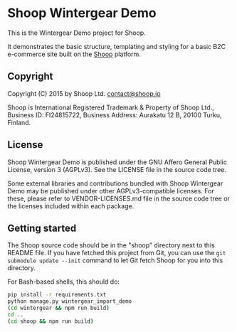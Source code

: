 Shoop Wintergear Demo
=====================

This is the Wintergear Demo project for Shoop.

It demonstrates the basic structure, templating and styling for a
basic B2C e-commerce site built on the [Shoop](https://shoop.io) platform.

Copyright
---------

Copyright (C) 2015 by Shoop Ltd. <contact@shoop.io>

Shoop is International Registered Trademark & Property of Shoop Ltd.,
Business ID: FI24815722, Business Address: Aurakatu 12 B, 20100 Turku,
Finland.

License
-------

Shoop Wintergear Demo is published under the GNU Affero General Public
License, version 3 (AGPLv3). See the LICENSE file in the source code
tree.

Some external libraries and contributions bundled with Shoop Wintergear
Demo may be published under other AGPLv3-compatible licenses.  For
these, please refer to VENDOR-LICENSES.md file in the source code tree
or the licenses included within each package.

Getting started
---------------

The Shoop source code should be in the "shoop" directory next to this
README file.  If you have fetched this project from Git, you can use
the `git submodule update --init` command to let Git fetch Shoop for you
into this directory.

For Bash-based shells, this should do:

```bash
pip install -r requirements.txt
python manage.py wintergear_import_demo
(cd wintergear && npm run build)
cd ..
(cd shoop && npm run build)
```
